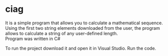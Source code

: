 # ciag
It is a simple program that allows you to calculate a mathematical sequence.
<br>Using the first two string elements downloaded from the user, the program allows to calculate a string of any user-defined length. 
<br>Program was written in C# 

To run the project download it and open it in Visual Studio. Run the code.
